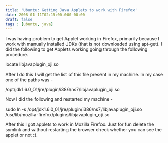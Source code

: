 ```yaml
---
title: 'Ubuntu: Getting Java Applets to work with Firefox'
date: 2008-01-11T02:15:00.000-08:00
draft: false
tags : [ubuntu, java]
---
```


I was having problem to get Applet working in Firefox, primarily because I work with manually installed JDKs (that is not downloaded using apt-get). I did the following to get Applets working going through the following procedure.  
  
locate libjavaplugin\_oji.so  
  
After I do this I will get the list of this file present in my machine. In my case one of the paths was -  
  
/opt/jdk1.6.0\_01/jre/plugin/i386/ns7/libjavaplugin\_oji.so  
  
Now I did the following and restarted my machine -  
  
sudo ln -s /opt/jdk1.6.0\_01/jre/plugin/i386/ns7/libjavaplugin\_oji.so /usr/lib/mozilla-firefox/plugins/libjavaplugin\_oji.so  

After this I got applets to work in Mozilla Firefox. Just for fun delete the symlink and without restarting the browser check whether you can see the applet or not :).